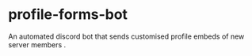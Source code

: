 # profile-forms-bot
An automated discord bot that sends customised profile embeds of new server members .
